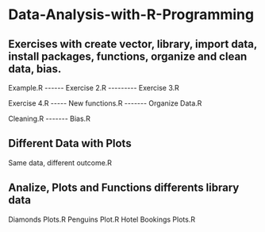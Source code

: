 # Data-Analysis-with-R-Programming

## Exercises with create vector, library, import data, install packages, functions, organize and clean data, bias.

Example.R ------  Exercise 2.R --------- Exercise 3.R

Exercise 4.R ----- New functions.R ------- Organize Data.R 

Cleaning.R ------- Bias.R

## Different Data with Plots 

Same data, different outcome.R

## Analize, Plots and Functions differents library data 

Diamonds Plots.R
Penguins Plot.R
Hotel Bookings Plots.R


